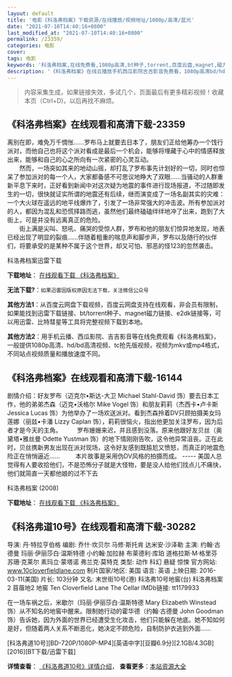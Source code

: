 ```yaml
---
layout: default
title: '电影《科洛弗档案》下载资源/在线播放/视频地址/1080p/高清/蓝光'
date: "2021-07-10T14:40:16+0800"
last_modified_at: "2021-07-10T14:40:16+0800"
permalink: /23359/
categories: 电影
cover:
tags: 电影
keywords: '科洛弗档案,在线免费看,1080p高清,bt种子,torrent,百度云盘,magnet,磁力链,迅雷下载资源'
description: '《科洛弗档案》在线云播放手机西瓜影院吉吉影音免费看，1080p高清bd/hd未删减完整版和tc抢先枪版，mkv/mp4格式，附带bt/torrent种子、magnet/磁力链、百度云盘、网盘资源迅雷下载链接'
---
```


>内容采集生成，如果链接失效，多试几个，页面最后有更多精彩视频！收藏本页（Ctrl+D)，以后再找不麻烦。


## 《科洛弗档案》在线观看和高清下载-23359

离别在即，难免万千惆怅&hellip;…罗布马上就要去日本了，朋友们正给他筹办一个饯行派对，而他自己也将这个派对看成是最后一个机会，能够将埋藏于心中的情感释放出来，能够和自己的心之所向有一次紧密的心灵互动。<br />　　然而，一场突如其来的地动山摇，却打乱了罗布事先计划好的一切，同时也惊呆了参加派对的每一个人，大家都备感不可思议地睁大了双眼……当骚动的人群重新平息下来时，正好看到新闻中对这次疑为地震的事件进行现场报道，不过随即发生的一切，很快就证实所谓的地震还有后续，继而演变成了一场名副其实的灾难：一个大火球在遥远的地平线爆炸了，引发了一场非常强大的冲击波。所有参加派对的人，都因为混乱和恐慌择路而逃，虽然他们最终磕磕绊绊地冲了出来，跑到了大街上，可是并没有远离真正的危险。<br />　　街上满是尖叫、怒吼、痛哭的受惊人群，罗布和他的朋友们惊异地发现，地表已经出现了明显的裂痕&hellip;…伴随着粗重的喘息声和脚步声，罗布以及随行的伙伴们，将要承受的是某种不属于这个世界，却又可怕、邪恶的怪123的忽然袭击。


科洛弗档案迅雷下载

**下载地址**： [在线观看下载 《科洛弗档案》](https://www.993dy.com//vod-detail-id-24881.html) 


**无法下载?**：`如果迅雷因版权原因无法下载，关注微信公众号 `

**其他方法1**：从百度云网盘下载视频，百度云网盘支持在线观看，非会员有限制，如果能找到迅雷下载链接、bt/torrent种子、magnet磁力链接、e2dk链接等，可以用迅雷、比特彗星等工具将完整视频下载到本地。

**其他方法2**：用手机云播、西瓜影院、吉吉影音等在线免费观看《科洛弗档案》，一般提供1080p高清、hd/bd高清视频、tc抢先版视频，视频为mkv或mp4格式，不同站点视频质量和播放速度不同。


## 《科洛弗档案》在线观看和高清下载-16144

剧情介绍：好友罗布（迈克尔•斯达-大卫 Michael Stahl-David 饰）要去日本工作，他的弟弟杰森（迈克•沃格尔 Mike Vogel 饰）和朋友莉莉（杰西卡•卢卡斯 Jessica Lucas 饰）为他举办了一场欢送派对。看到杰森拎着DV只顾拍摄美女玛莲娜（丽兹•卡潘 Lizzy Caplan 饰），莉莉很恼火，指出他更加关注罗布，因为后者才是今天的主角。  　　罗布姗姗来迟，并且感到没落。原来他跟好友贝丝（奥黛塔•雅丝曼 Odette Yustman 饰）的地下情刚刚告吹，这令他异常沮丧。正在此时，贝丝携新男友出现在派对现场，这令好友感到既尴尬又愤怒，而真正的地震危险正在悄悄逼近……  　　本片故事是采用伪DV风格的拍摄而成。 ----- 美国人总觉得有人要收拾他们，不是恐怖分子就是大怪物，要是没人给他们找点儿不痛快，他们就简直一天都他娘的过不下去


科洛弗档案 (2008)

**下载地址**： [在线观看下载 《科洛弗档案》](https://www.btbtdy.me/btdy/dy4203.html) 


## 《科洛弗道10号》在线观看和高清下载-30282

导演: 丹·特拉亨伯格 编剧: 乔什·坎贝尔 马修·斯托肯 达米安·沙泽勒 主演: 约翰·古德曼 玛丽·伊丽莎白·温斯特德 小约翰·加拉赫 布莱德利·库珀 道格拉斯·M·格里芬 苏珊·克莱尔 素玛立·蒙塔诺 弗兰克·莫特克 类型: 动作 科幻 悬疑 惊悚 官方网站: www.10cloverfieldlane.com 制片国家/地区: 美国 语言: 英语 上映日期: 2016-03-11(美国) 片长: 103分钟 又名: 末世街10号(港) 科洛弗10号地窖(台) 科洛弗档案2 苜蓿地2 地窖 Ten Cloverfield Lane The Cellar IMDb链接: tt1179933

在一场车祸之后，米歇尔（玛丽·伊丽莎白·温斯特德 Mary Elizabeth Winstead 饰）从不知名的地窖中醒来。限制她行动的霍华德（约翰·古德曼 John Goodman 饰）告诉她，因为外面的世界已经遭受生化攻击，他们只能躲在地底。她不知如何是好，但随着两人关系不断恶化，她决定不顾危险，自制防护衣逃到外面……


[科洛弗道10号][BD-720P/1080P-MP4][英语中字][豆瓣6.9分][2.1GB/4.3GB][2016][BT下载/迅雷下载]

**详情查看**： [《科洛弗道10号》详情介绍](/movie/30282/)， **查看更多**：[本站资源大全](/movie/t/all/)

